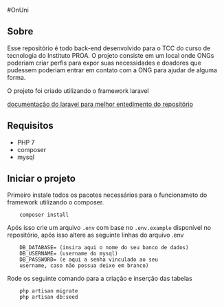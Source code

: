 
#OnUni

## Sobre

Esse repositório é todo back-end desenvolvido para o TCC do curso de tecnologia do Instituto PROA. O projeto consiste em um local onde ONGs poderiam criar perfis para expor suas necessidades e doadores que pudessem poderiam entrar em contato com a ONG para ajudar de alguma forma.

O projeto foi criado utilizando o framework laravel

[documentação do laravel para melhor entedimento do repositório](https://laravel.com/docs/8.x)

## Requisitos

* PHP 7 
* composer
* mysql

## Iniciar o projeto

Primeiro instale todos os pacotes necessários para o funcionameto do framework utilizando o composer.

```
    composer install
```

Após isso crie um arquivo ```.env``` com base no ```.env.example``` disponível no repositório, após isso altere as seguinte linhas do arquivo .env

```
    DB_DATABASE= (insira aqui o nome do seu banco de dados)
    DB_USERNAME= (username do mysql)
    DB_PASSWORD= (e aqui a senha vinculado ao seu
    username, caso não possua deixe em branco)
```

Rode os seguinte comando para a criação e inserção das tabelas

```
    php artisan migrate
    php artisan db:seed
```

